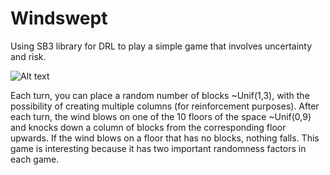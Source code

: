 # Windswept

Using SB3 library for DRL to play a simple game that involves uncertainty and risk.

![Alt text](relative%20path/to/img.jpg?raw=true "Title")

Each turn, you can place a random number of blocks ~Unif(1,3), with the possibility of creating multiple columns (for reinforcement purposes). After each turn, the wind blows on one of the 10 floors of the space ~Unif(0,9) and knocks down a column of blocks from the corresponding floor upwards. If the wind blows on a floor that has no blocks, nothing falls. This game is interesting because it has two important randomness factors in each game. 
